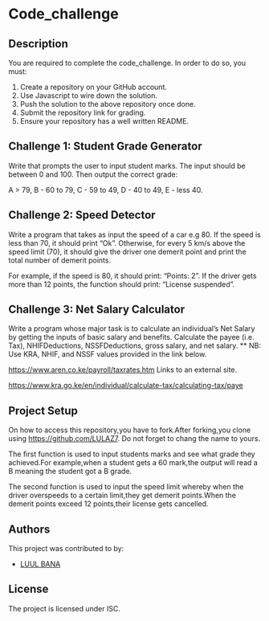 # Code_challenge

## Description
You are required to complete the code_challenge.
In order to do so, you must:
1. Create a repository on your GitHub account.
2. Use Javascript to wire down the solution.
3. Push the solution to the above repository once done.
4. Submit the repository link for grading.
5. Ensure your repository has a well written README.

 

## Challenge 1: Student Grade Generator 
Write that prompts the user to input student marks. The input should be between 0 and 100. Then output the correct grade: 

A > 79, B - 60 to 79, C -  59 to 49, D - 40 to 49, E - less 40.

 

## Challenge 2: Speed Detector 
Write a program that takes as input the speed of a car e.g 80. If the speed is less than 70, it should print “Ok”. Otherwise, for every 5 km/s above the speed limit (70), it should give the driver one demerit point and print the total number of demerit points.

For example, if the speed is 80, it should print: “Points: 2”. If the driver gets more than 12 points, the function should print: “License suspended”.

 

## Challenge 3: Net Salary Calculator
Write a program whose major task is to calculate an individual’s Net Salary by getting the inputs of basic salary and benefits. Calculate the payee (i.e. Tax), NHIFDeductions, NSSFDeductions, gross salary, and net salary. 
** NB: Use KRA, NHIF, and NSSF values provided in the link below.

https://www.aren.co.ke/payroll/taxrates.htm Links to an external site.  

https://www.kra.go.ke/en/individual/calculate-tax/calculating-tax/paye

## Project Setup
On how to access this repository,you have to fork.After forking,you clone using https://github.com/LULAZ7.
Do not forget to chang the name to yours.

The first function is used to input students marks and see what grade they achieved.For example,when a student
gets a 60 mark,the output will read a B meaning the student got a B grade.

The second function is used to input the speed limit whereby when the driver overspeeds to a certain limit,they get demerit points.When the demerit points exceed 12 points,their license gets cancelled.  

## Authors
This project was contributed to by:
- [LUUL BANA](https://github.com/LULAZ7/)

## License
The project is licensed under ISC.